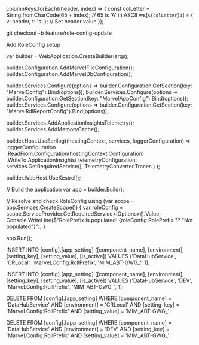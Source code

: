 columnKeys.forEach((header, index) => {
      const colLetter = String.fromCharCode(65 + index); // 65 is 'A' in ASCII
      ws[`${colLetter}1`] = { v: header, t: 's' }; // Set header value
    });



git checkout -b feature/role-config-update


Add RoleConfig setup







var builder = WebApplication.CreateBuilder(args);

builder.Configuration.AddMarvelFileConfiguration();
builder.Configuration.AddMarvelDbConfiguration();

builder.Services.Configure<RoleConfig>(options => builder.Configuration.GetSection(key: "MarvelConfig").Bind(options));
builder.Services.Configure<MarvelAppConfig>(options => builder.Configuration.GetSection(key: "MarvelAppConfig").Bind(options));
builder.Services.Configure<RdlReportConfig>(options => builder.Configuration.GetSection(key: "MarvelRdlReportConfig").Bind(options));

builder.Services.AddApplicationInsightsTelemetry();
builder.Services.AddMemoryCache();

builder.Host.UseSerilog((hostingContext, services, loggerConfiguration) =>
    loggerConfiguration
        .ReadFrom.Configuration(hostingContext.Configuration)
        .WriteTo.ApplicationInsights(
            telemetryConfiguration: services.GetRequiredService<TelemetryConfiguration>(),
            TelemetryConverter.Traces
        )
);

builder.WebHost.UseKestrel();

// Build the application
var app = builder.Build();

// Resolve and check RoleConfig
using (var scope = app.Services.CreateScope())
{
    var roleConfig = scope.ServiceProvider.GetRequiredService<IOptions<RoleConfig>>().Value;
    Console.WriteLine($"RolePrefix is populated: {roleConfig.RolePrefix ?? "Not populated"}");
}

app.Run();



INSERT INTO [config].[app_setting] ([component_name], [environment], [setting_key], [setting_value], [is_active])
VALUES ('DataHubService', 'CRLocal', 'MarveLConfig:RollPrefix', 'MIM_ABT-GWG_', 1);


INSERT INTO [config].[app_setting] ([component_name], [environment], [setting_key], [setting_value], [is_active])
VALUES ('DataHubService', 'DEV', 'MarveLConfig:RollPrefix', 'MIM_ABT-GWG_', 1);


DELETE FROM [config].[app_setting]
WHERE [component_name] = 'DataHubService'
AND [environment] = 'CRLocal'
AND [setting_key] = 'MarveLConfig:RollPrefix'
AND [setting_value] = 'MIM_ABT-GWG_';


DELETE FROM [config].[app_setting]
WHERE [component_name] = 'DataHubService'
AND [environment] = 'DEV'
AND [setting_key] = 'MarveLConfig:RollPrefix'
AND [setting_value] = 'MIM_ABT-GWG_';